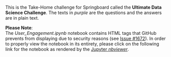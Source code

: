 This is the Take-Home challenge for Springboard called the **Ultimate Data Science Challenge**. The texts in *purple* are the questions and the answers are in plain text.

**Please Note**:<br>
The *User_Engagement.ipynb* notebook contains HTML tags that GitHub prevents from displaying due to security reasons (see [Issue #1672](https://github.com/BoostIO/Boostnote/issues/1672)). In order to properly view the notebook in its entirety, please click on the following link for the notebook as rendered by the [Jupyter *nbviewer*](http://nbviewer.jupyter.org/github/louiefb/data-science-challenges/blob/master/02%20-%20User%20Engagement%20Data%20Analysis/User_Engagement.ipynb).
